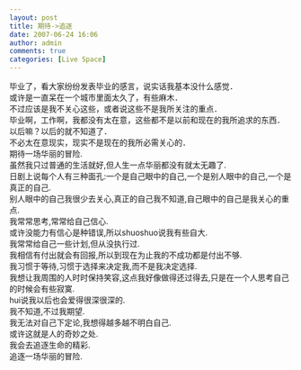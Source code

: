 ```yaml
---
layout: post
title: 期待->追逐
date: 2007-06-24 16:06
author: admin
comments: true
categories: [Live Space]
---
```

<div>毕业了，看大家纷纷发表毕业的感言，说实话我基本没什么感觉．</div>
<div>或许是一直呆在一个城市里面太久了，有些麻木．</div>
<div>不过应该是我不关心这些，或者说这些不是我所关注的重点．</div>
<div>毕业啊，工作啊，我都没有太在意，这些都不是以前和现在的我所追求的东西．</div>
<div>以后嘛？以后的就不知道了．</div>
<div>不必太在意现实，现实不是现在的我所必需关心的．</div>
<div>期待一场华丽的冒险.</div>
<div>虽然我只过普通的生活就好,但人生一点华丽都没有就太无趣了.</div>
<div>日剧上说每个人有三种面孔:一个是自己眼中的自己,一个是别人眼中的自己,一个是真正的自己.</div>
<div>别人眼中的自己我很少去关心,真正的自己我不知道,自己眼中的自己是我关心的重点.</div>
<div>我常常思考,常常给自己信心.</div>
<div>或许没能力有信心是种错误,所以shuoshuo说我有些自大.</div>
<div>我常常给自己一些计划,但从没执行过.</div>
<div>我相信有付出就会有回报,所以到现在为止我的不成功都是付出不够.</div>
<div>我习惯于等待,习惯于选择来决定我,而不是我决定选择.</div>
<div>我想让我周围的人时时保持笑容,这点我好像做得还过得去,只是在一个人思考自己的时候会有些寂寞.</div>
<div>hui说我以后也会爱得很深很深的.</div>
<div>我不知道,不过我期望.</div>
<div>我无法对自己下定论,我想得越多越不明白自己.</div>
<div>或许这就是人的奇妙之处.</div>
<div>我会去追逐生命的精彩.</div>
<div>追逐一场华丽的冒险.</div>
